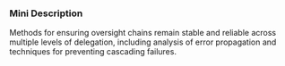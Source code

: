 ### Mini Description

Methods for ensuring oversight chains remain stable and reliable across multiple levels of delegation, including analysis of error propagation and techniques for preventing cascading failures.
